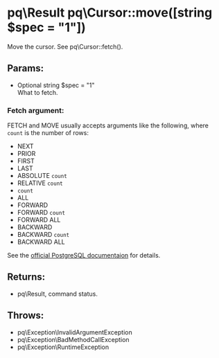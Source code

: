 # pq\Result pq\Cursor::move([string $spec = "1"])

Move the cursor.
See pq\Cursor::fetch().

## Params:

* Optional string $spec = "1"  
  What to fetch.

### Fetch argument:

FETCH and MOVE usually accepts arguments like the following, where `count` is the number of rows:

* NEXT
* PRIOR
* FIRST
* LAST
* ABSOLUTE `count`
* RELATIVE `count`
* `count`
* ALL
* FORWARD
* FORWARD `count`
* FORWARD ALL
* BACKWARD
* BACKWARD `count`
* BACKWARD ALL

See the [official PostgreSQL documentaion](http://www.postgresql.org/docs/current/static/sql-move.html) for details.

## Returns:

* pq\Result, command status.

## Throws:

* pq\Exception\InvalidArgumentException
* pq\Exception\BadMethodCallException
* pq\Exception\RuntimeException
